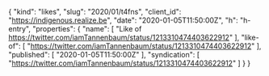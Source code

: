 {
  "kind": "likes",
  "slug": "2020/01/t4fns",
  "client_id": "https://indigenous.realize.be",
  "date": "2020-01-05T11:50:00Z",
  "h": "h-entry",
  "properties": {
    "name": [
      "Like of https://twitter.com/iamTannenbaum/status/1213310474403622912"
    ],
    "like-of": [
      "https://twitter.com/iamTannenbaum/status/1213310474403622912"
    ],
    "published": [
      "2020-01-05T11:50:00Z"
    ],
    "syndication": [
      "https://twitter.com/iamTannenbaum/status/1213310474403622912"
    ]
  }
}
